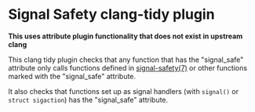 Signal Safety clang-tidy plugin
===============================

**This uses attribute plugin functionality that does not exist in
upstream clang**

This clang tidy plugin checks that any function that has the
"signal_safe" attribute only calls functions defined in
[signal-safety(7)](https://man7.org/linux/man-pages/man7/signal-safety.7.html)
or other functions marked with the "signal_safe" attribute.

It also checks that functions set up as signal handlers (with
`signal()` or `struct sigaction`) has the "signal_safe" attribute.

